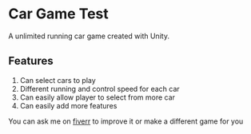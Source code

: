 # Car Game Test
A unlimited running car game created with Unity.

## Features

 1. Can select cars to play
 2. Different running and control speed for each car
 3. Can easily allow player to select from more car
 4. Can easily add more features

You can ask me on [fiverr](https://www.fiverr.com/mmar58) to improve it or make a different game for you
